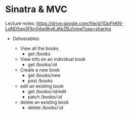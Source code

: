 # Sinatra & MVC

Lecture notes: https://drive.google.com/file/d/1OpFhKN-LqND5qp3FAn04wjBiyKJKeZBJ/view?usp=sharing

* Deliverables:
    
    * View all the books
        * get /books
    * View info on an individual book
        * get /books/:id
    * Create a new book
        * get /books/new
        * post /books
    * edit an existing book
        * get /books/:id/edit
        * patch /books/:id
    * delete an existing book
        * delete /books/:id
